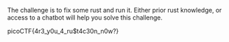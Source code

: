 The challenge is to fix some rust and run it. 
Either prior rust knowledge, or access to a chatbot will help you solve this challenge.

picoCTF{4r3_y0u_4_ru$t4c30n_n0w?}